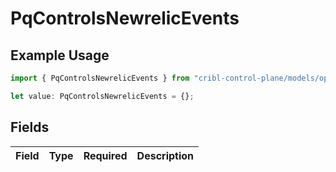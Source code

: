 # PqControlsNewrelicEvents

## Example Usage

```typescript
import { PqControlsNewrelicEvents } from "cribl-control-plane/models/operations";

let value: PqControlsNewrelicEvents = {};
```

## Fields

| Field       | Type        | Required    | Description |
| ----------- | ----------- | ----------- | ----------- |